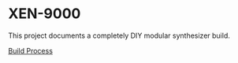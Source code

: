 # XEN-9000
This project documents a completely DIY modular synthesizer build.

[Build Process](build_process.md)


